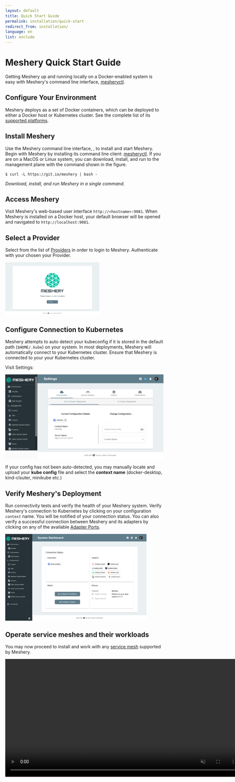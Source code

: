```yaml
---
layout: default
title: Quick Start Guide
permalink: installation/quick-start
redirect_from: installation/
language: en
list: exclude
---
```


<a name="getting-started"></a>

# Meshery Quick Start Guide

Getting Meshery up and running locally on a Docker-enabled system is easy with Meshery's command line interface, <a href="/docs/guides/mesheryctl">mesheryctl</a>.

## Configure Your Environment

Meshery deploys as a set of Docker containers, which can be deployed to either a Docker host or Kubernetes cluster. See the complete list of its [supported platforms](/docs/installation/platforms). 

## Install Meshery

Use the Meshery command line interface, , to install and start Meshery. Begin with Meshery by installing its command line client: [mesheryctl](/docs/guides/mesheryctl). If you are on a MacOS or Linux system, you can download, install, and run to the management plane with the command shown in the figure.

```
$ curl -L https://git.io/meshery | bash - 
```

_Download, install, and run Meshery in a single command._

## Access Meshery

Visit Meshery's web-based user interface `http://<hostname>:9081`. When Meshery is installed on a Docker host, your default browser will be opened and navigated to `http://localhost:9081`.

## Select a Provider
Select from the list of [Providers](/docs/reference/extensibility#providers) in order to login to Meshery. Authenticate with your chosen your Provider.

<a href="/docs/assets/img/meshery-server-page.png">
  <img style="width:300px;" src="/docs/assets/img/meshery-server-page.png" />
</a>


## Configure Connection to Kubernetes
Meshery attempts to auto detect your kubeconfig if it is stored in the default path (`$HOME/.kube`) on your system. In most deployments, Meshery will automatically connect to your Kubernetes cluster. Ensure that Meshery is connected to your your Kubernetes cluster. 

Visit <i class="fas fa-cog"></i> Settings:

  <a href="/docs/assets/img/adapters/meshery-settings.png">
  <img style="width:600px;" src="/docs/assets/img/adapters/meshery-settings.png" />
  </a>

If your config has not been auto-detected, you may manually locate and upload your **kube config** file and select the **context name** (docker-desktop, kind-clsuter, minikube etc.)

## Verify Meshery's Deployment
Run connectivity tests and verify the health of your Meshery system. Verify Meshery's connection to Kubernetes by clicking on your configuration `context` name. You will be notified of your connection status. You can also verify a successful connection between Meshery and its adapters by clicking on any of the available [Adapter Ports](/docs/concepts/architecture#adapter-ports).

<a href="/docs/assets/img/adapters/meshery-ui.png">
<img style="width:450px;height=auto;" src="/docs/assets/img/adapters/meshery-ui.png" />
</a>


## Operate service meshes and their workloads
You may now proceed to install and work with any [service mesh](/docs/service-meshes) supported by Meshery.

<video class="videoTest" width="750" height="auto" autoplay muted loop>
  <source src="/docs/assets/img/adapters/meshery-ui-setup.mp4" type="video/mp4">
 Your browser does not support the video tag
</video>
